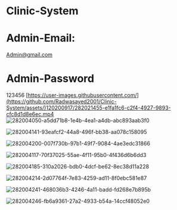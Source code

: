 # Clinic-System
# Admin-Email:
Admin@gmail.com
# Admin-Password
123456
[https://user-images.githubusercontent.com/](https://github.com/Radwasayed2001/Clinic-System/assets/)120200917/282021455-e1fa1fc6-c2f4-4927-9893-cfc8d1d8e6ec.mp4
![282004050-a5dd71b8-1e4b-4ea1-a4db-abc893aab3f0](https://github.com/Radwasayed2001/Clinic-System/assets/120200917/c41b2ca3-429e-4bdd-a627-017d93f7ded8)

![282004141-93eafcf2-44a8-496f-bb38-aa078c158095](https://github.com/Radwasayed2001/Clinic-System/assets/120200917/d726a7da-5fe1-4323-87a7-de14bea9d718)

![282004200-007f730b-97b1-49f7-9084-4ae3edc31866](https://github.com/Radwasayed2001/Clinic-System/assets/120200917/8ff271f1-a143-46f1-8cf2-b262a5710589)

![282004117-70f37025-55ae-4f11-95b0-4f436d6b6dd3](https://github.com/Radwasayed2001/Clinic-System/assets/120200917/a4e1adb2-25c2-48f4-ba46-b2a0a247c461)

![282004185-310a2026-bdb0-4dcf-be62-8ec38d11a228](https://github.com/Radwasayed2001/Clinic-System/assets/120200917/137ab349-847f-4908-bf6b-1219ffd1a467)

![282004214-2d07764f-7e83-4259-ad11-8f0ebc581e87](https://github.com/Radwasayed2001/Clinic-System/assets/120200917/833cedfa-2b1b-44f7-9003-771bb8b091b6)

![282004241-468036b3-4246-4a11-badd-fd268e7b895b](https://github.com/Radwasayed2001/Clinic-System/assets/120200917/2db06332-7acf-48d7-b436-f314108664c4)

![282004246-fb6a9361-27a2-4933-b54a-14ccf48052e0](https://github.com/Radwasayed2001/Clinic-System/assets/120200917/99e02407-36b0-4806-bc70-2b14313e9e60)
